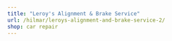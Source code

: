 ```yaml
---
title: "Leroy's Alignment & Brake Service"
url: /hilmar/leroys-alignment-and-brake-service-2/
shop: car repair
---
```

